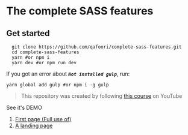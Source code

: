 # The complete SASS features

## Get started

```shell
  git clone https://github.com/qafoori/complete-sass-features.git
  cd complete-sass-features
  yarn #or npm i
  yarn dev #or npm run dev
```
If you got an error about ***`Not installed gulp`***, run:
```shell
yarn global add gulp #or npm i -g gulp
```

> This repository was created by following [this course](https://www.youtube.com/watch?v=_kqN4hl9bGc&list=PL4cUxeGkcC9jxJX7vojNVK-o8ubDZEcNb) on YouTube

See it's DEMO
1. [First page (Full use of)](https://complete-sass-features.vercel.app/index.html)
2. [A landing page](https://complete-sass-features.vercel.app/home.html)
